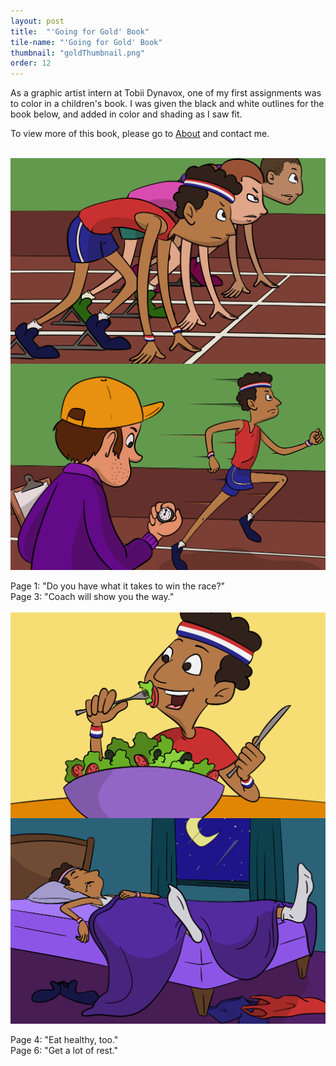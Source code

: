 ```yaml
---
layout: post
title:  "'Going for Gold' Book"
tile-name: "'Going for Gold' Book"
thumbnail: "goldThumbnail.png"
order: 12
---
```


As a graphic artist intern at Tobii Dynavox, one of my first assignments was to color in a children's book. I was given the black and white outlines for the book below, and added in color and shading as I saw fit.

To view more of this book, please go to <a href="http://dianaconnolly.me/about.html">About</a> and contact me.

<br>

<div class="row">

  <div class="small-12 medium-6 large-6 columns">
    <img src="/img/gold/gold1.png" alt="Hero Image">
  </div>

  <div class="small-12 medium-6 large-6 columns">
    <img src="/img/gold/gold3.png" alt="Hero Image">
  </div>
  
</div>

<br>

<div class="row">

  <div class="small-12 medium-6 large-6 columns">
    Page 1: "Do you have what it takes to win the race?"
  </div>
  
  <div class="small-12 medium-6 large-6 columns">
    Page 3: "Coach will show you the way."
  </div>
  
</div>

<br>

<div class="row">

  <div class="small-12 medium-6 large-6 columns">
    <img src="/img/gold/gold4.png" alt="Hero Image">
  </div>
  
  <div class="small-12 medium-6 large-6 columns">
    <img src="/img/gold/gold6.png" alt="Hero Image">
  </div>
  
</div>


<br>

<div class="row">

  <div class="small-12 medium-6 large-6 columns">
    Page 4: "Eat healthy, too."
  </div>
  
  <div class="small-12 medium-6 large-6 columns">
    Page 6: "Get a lot of rest."
  </div>
  
</div>


<br>
